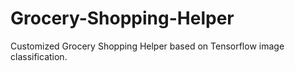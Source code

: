 # Grocery-Shopping-Helper
Customized Grocery Shopping Helper based on Tensorflow image classification.
